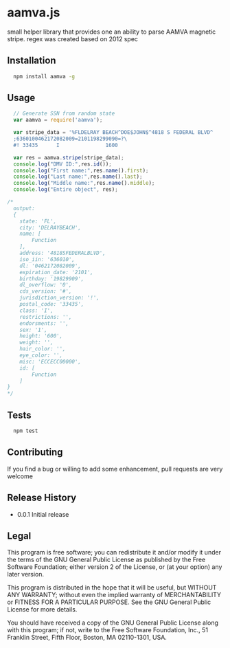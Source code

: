 # aamva.js

small helper library that provides one an ability to parse AAMVA magnetic stripe.
regex was created based on 2012 spec

## Installation

```bash
  npm install aamva -g
```

## Usage

```javascript
  // Generate SSN from random state
  var aamva = require('aamva');

  var stripe_data = '%FLDELRAY BEACH^DOE$JOHN$^4818 S FEDERAL BLVD^           \?\
  ;6360100462172082009=2101198299090=?\
  #! 33435      I               1600                                   ECCECC00000?';

  var res = aamva.stripe(stripe_data);
  console.log("DMV ID:",res.id());
  console.log("First name:",res.name().first);
  console.log("Last name:",res.name().last);
  console.log("Middle name:",res.name().middle);
  console.log("Entire object", res);

/* 
  output: 
  {
    state: 'FL',
    city: 'DELRAYBEACH',
    name: [
        Function
    ],
    address: '4818SFEDERALBLVD',
    iso_iin: '636010',
    dl: '0462172082009',
    expiration_date: '2101',
    birthday: '19829909',
    dl_overflow: '0',
    cds_version: '#',
    jurisdiction_version: '!',
    postal_code: '33435',
    class: 'I',
    restrictions: '',
    endorsments: '',
    sex: '1',
    height: '600',
    weight: '',
    hair_color: '',
    eye_color: '',
    misc: 'ECCECC00000',
    id: [
        Function
    ]
}
*/

```

## Tests

```bash
  npm test
```

## Contributing

If you find a bug or willing to add some enhancement, pull requests are very welcome

## Release History

* 0.0.1 Initial release


## Legal

This program is free software; you can redistribute it and/or
modify it under the terms of the GNU General Public License
as published by the Free Software Foundation; either version 2
of the License, or (at your option) any later version.

This program is distributed in the hope that it will be useful,
but WITHOUT ANY WARRANTY; without even the implied warranty of
MERCHANTABILITY or FITNESS FOR A PARTICULAR PURPOSE.  See the
GNU General Public License for more details.

You should have received a copy of the GNU General Public License
along with this program; if not, write to the Free Software
Foundation, Inc., 51 Franklin Street, Fifth Floor, Boston, MA  02110-1301, USA.
